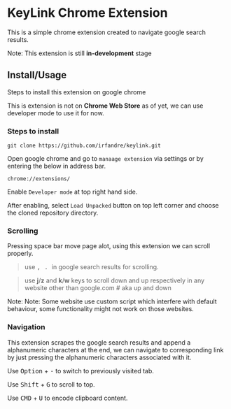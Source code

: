 # KeyLink Chrome Extension

This is a simple chrome extension created to navigate google search results.

Note: This extension is still __in-development__ stage 

## Install/Usage

Steps to install this extension on google chrome

This is extension is not on **Chrome Web Store** as of yet, we can use developer mode to use it for now.

### Steps to install

`git clone https://github.com/irfandre/keylink.git`

Open google chrome and go to `manaage extension` via settings or by entering the below in address bar.

`chrome://extensions/`

Enable `Developer mode` at top right hand side.

After enabling, select `Load Unpacked` button on top left corner and choose the cloned repository directory.

### Scrolling

Pressing space bar move page alot, using this extension we can scroll properly.

> use <kbd> , </kbd> <kbd> . </kbd> in google search results for scrolling.

> use **j**/**z** and **k**/**w** keys to scroll down and up respectively in any website other than google.com # aka up and down

Note: Note: Some website use custom script which interfere with default behaviour, some functionality might not work on those websites.

### Navigation

This extension scrapes the google search results and append a alphanumeric characters at the end, we can navigate to corresponding link by just pressing the alphanumeric characters associated with it.


Use <kbd>Option</kbd> + <kbd>-</kbd> to switch to previously visited tab.

Use <kbd>Shift</kbd> + <kbd>G</kbd> to scroll to top.

Use <kbd>CMD</kbd> + <kbd>U</kbd> to encode clipboard content.

